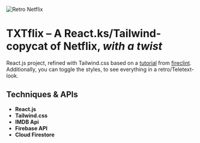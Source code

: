 ![Retro Netflix](https://res.cloudinary.com/dhrtgukmg/image/upload/v1662731210/txtflix-cover_s5lrbb.png)

# <strong>TXTflix</strong> – A React.ks/Tailwind-copycat of Netflix, <em>with a twist</em>

React.js project, refined with Tailwind.css based on a [tutorial](https://www.youtube.com/watch?v=ATz8wg6sg30) from [fireclint](https://github.com/fireclint). Additionally, you can toggle the styles, to see everything in a retro/Teletext-look.

## Techniques & APIs

* <strong>React.js</strong> 
* <strong>Tailwind.css</strong> 
* <strong>IMDB Api</strong> 
* <strong>Firebase API</strong>
* <strong>Cloud Firestore</strong>
